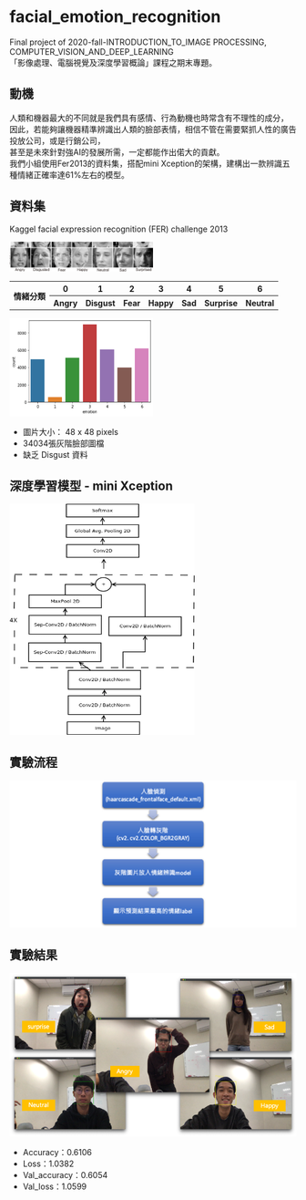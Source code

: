 # facial_emotion_recognition
Final project of 2020-fall-INTRODUCTION_TO_IMAGE PROCESSING, COMPUTER_VISION_AND_DEEP_LEARNING  
「影像處理、電腦視覺及深度學習概論」課程之期末專題。

## 動機
人類和機器最大的不同就是我們具有感情、行為動機也時常含有不理性的成分，  
因此，若能夠讓機器精準辨識出人類的臉部表情，相信不管在需要緊抓人性的廣告投放公司，或是行銷公司，  
甚至是未來針對強AI的發展所需，一定都能作出偌大的貢獻。  
我們小組使用Fer2013的資料集，搭配mini Xception的架構，建構出一款辨識五種情緒正確率達61%左右的模型。

## 資料集
Kaggel facial expression recognition (FER) challenge 2013  

<img src="https://github.com/abao1005/facial_emotion_recognition/blob/main/Picture/FER2013%E6%83%85%E7%B7%92%E7%A4%BA%E4%BE%8B.png" alt="Cover" width="50%"/>
<table>
  <tr>
    <th rowspan="2">情緒分類
    <th>0</th>
    <th>1</th>
    <th>2</th>
    <th>3</th>
    <th>4</th>
    <th>5</th>
    <th>6</th>
  </tr>
  <tr>
    <th>Angry</th>
    <th>Disgust</th>
    <th>Fear</th>
    <th>Happy</th>
    <th>Sad</th>
    <th>Surprise</th>
    <th>Neutral</th>
  </tr>
</table>  

<img src="https://github.com/abao1005/facial_emotion_recognition/blob/main/Picture/FER2013%E5%90%84%E6%83%85%E7%B7%92%E8%B3%87%E6%96%99%E5%88%86%E5%B8%83.png" alt="Cover" width="50%"/>

* 圖片大小： 48 x 48 pixels
* 34034張灰階臉部圖檔
* 缺乏 Disgust 資料

## 深度學習模型 - mini Xception
![image](https://github.com/abao1005/facial_emotion_recognition/blob/main/Picture/miniXceptionArchitecture.png)

## 實驗流程
![image](https://github.com/abao1005/facial_emotion_recognition/blob/main/Picture/workflow.png)

## 實驗結果
![image](https://github.com/abao1005/facial_emotion_recognition/blob/main/Picture/ExperimentResult.png)  
* Accuracy：0.6106
* Loss：1.0382
* Val_accuracy：0.6054
* Val_loss：1.0599
